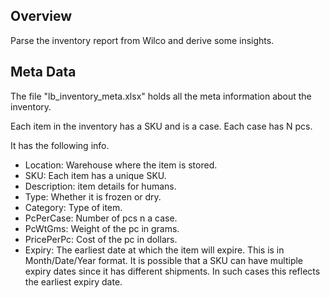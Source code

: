 ## Overview
Parse the inventory report from Wilco and derive some insights.


## Meta Data
The file "lb_inventory_meta.xlsx" holds all the meta information about the inventory. 

Each item in the inventory has a SKU and is a case. Each case has N pcs. 

It has the following info.
* Location: Warehouse where the item is stored.
* SKU: Each item has a unique SKU.
* Description: item details for humans.
* Type: Whether it is frozen or dry.
* Category: Type of item.
* PcPerCase: Number of pcs n a case.
* PcWtGms: Weight of the pc in grams.
* PricePerPc: Cost of the pc in dollars.
* Expiry: The earliest date at which the item will expire. This is in Month/Date/Year format.
  It is possible that a SKU can have multiple expiry dates since it has different shipments. 
  In such cases this reflects the earliest expiry date.



